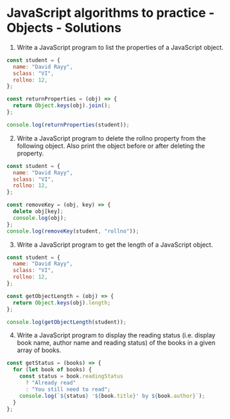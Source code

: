 # JavaScript algorithms to practice - Objects - Solutions

1. Write a JavaScript program to list the properties of a JavaScript object.

```js
const student = {
  name: "David Rayy",
  sclass: "VI",
  rollno: 12,
};

const returnProperties = (obj) => {
  return Object.keys(obj).join();
};

console.log(returnProperties(student));
```

2. Write a JavaScript program to delete the rollno property from the following object. Also print the object before or after deleting the property.

```js
const student = {
  name: "David Rayy",
  sclass: "VI",
  rollno: 12,
};

const removeKey = (obj, key) => {
  delete obj[key];
  console.log(obj);
};
console.log(removeKey(student, "rollno"));
```

3. Write a JavaScript program to get the length of a JavaScript object.

```js
const student = {
  name: "David Rayy",
  sclass: "VI",
  rollno: 12,
};

const getObjectLength = (obj) => {
  return Object.keys(obj).length;
};

console.log(getObjectLength(student));
```

4. Write a JavaScript program to display the reading status (i.e. display book name, author name and reading status) of the books in a given array of books.

```js
const getStatus = (books) => {
  for (let book of books) {
    const status = book.readingStatus
      ? "Already read"
      : "You still need to read";
    console.log(`${status} '${book.title}' by ${book.author}`);
  }
};
```
